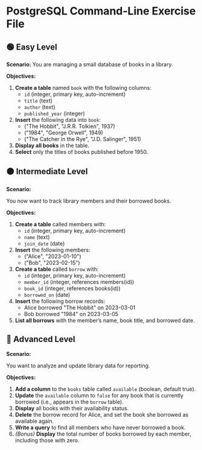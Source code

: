 # PostgreSQL Command-Line Exercise File

## 🟢 Easy Level

**Scenario:**
You are managing a small database of books in a library.

**Objectives:**

1. **Create a table** named `book` with the following columns:
   - `id` (integer, primary key, auto-increment)
   - `title` (text)
   - `author` (text)
   - `published_year` (integer)
2. **Insert** the following data into `book`:
   - ("The Hobbit", "J.R.R. Tolkien", 1937)
   - ("1984", "George Orwell", 1949)
   - ("The Catcher in the Rye", "J.D. Salinger", 1951)
3. **Display all books** in the table.
4. **Select** only the titles of books published before 1950.

## 🟠 Intermediate Level

**Scenario:**

You now want to track library members and their borrowed books.

**Objectives:**

1. **Create a table** called members with:
   - `id` (integer, primary key, auto-increment)
   - `name` (text)
   - `join_date` (date)
2. **Insert** the following members:
   - ("Alice", "2023-01-10")
   - ("Bob", "2023-02-15")
3. **Create a table** called `borrow` with:
   - `id` (integer, primary key, auto-increment)
   - `member_id` (integer, references members(id))
   - `book_id` (integer, references books(id))
   - `borrowed_on` (date)
4. **Insert** the following borrow records:
   - Alice borrowed "The Hobbit" on 2023-03-01
   - Bob borrowed "1984" on 2023-03-05
5. **List all borrows** with the member’s name, book title, and borrowed date.

## 🔴 Advanced Level

**Scenario:**

You want to analyze and update library data for reporting.

**Objectives:**

1. **Add a column** to the `books` table called `available` (boolean, default true).
2. **Update** the `available` column to `false` for any book that is currently borrowed (i.e., appears in the `borrow` table).
3. **Display** all books with their availability status.
4. **Delete** the borrow record for Alice, and set the book she borrowed as available again.
5. **Write a query** to find all members who have never borrowed a book.
6. _(Bonus)_ **Display** the total number of books borrowed by each member, including those with zero.
